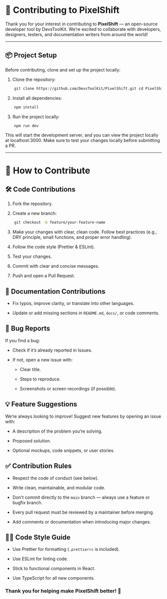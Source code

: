 
# 🤝 Contributing to PixelShift

Thank you for your interest in contributing to **PixelShift** — an open-source developer tool by DevsToolKit. We’re excited to collaborate with developers, designers, testers, and documentation writers from around the world!

----------

## 📦 Project Setup

Before contributing, clone and set up the project locally:

1.  Clone the repository:
    
```bash
    git clone https://github.com/DevsToolKit/PixelShift.git cd PixelShift
```
    
2.  Install all dependencies:
```bash
    npm install
```
3.  Run the project locally:
```bash
    npm run dev
```
This will start the development server, and you can view the project locally at localhost:3000. Make sure to test your changes locally before submitting a PR.
    

----------

# 🚀 How to Contribute

## 🛠️ Code Contributions

1.  Fork the repository.
    
2.  Create a new branch:
```bash 
    git checkout -b feature/your-feature-name
```
3.  Make your changes with clear, clean code. Follow best practices (e.g., DRY principle, small functions, and proper error handling).
    
4.  Follow the code style (Prettier & ESLint).
    
5.  Test your changes.
    
6.  Commit with clear and concise messages.
    
7.  Push and open a Pull Request.
    

## 📖 Documentation Contributions

-   Fix typos, improve clarity, or translate into other languages.
    
-   Update or add missing sections in `README.md`, `docs/`, or code comments.
    

## 🧪 Bug Reports

If you find a bug:

-   Check if it’s already reported in Issues.
    
-   If not, open a new issue with:
    
    -   Clear title.
        
    -   Steps to reproduce.
        
    -   Screenshots or screen recordings (if possible).
        

## 💡 Feature Suggestions

We’re always looking to improve! Suggest new features by opening an issue with:

-   A description of the problem you’re solving.
    
-   Proposed solution.
    
-   Optional mockups, code snippets, or user stories.
    

## ✅ Contribution Rules

-   Respect the code of conduct (see below).
    
-   Write clean, maintainable, and modular code.
    
-   Don't commit directly to the `main` branch — always use a feature or bugfix branch.
    
-   Every pull request must be reviewed by a maintainer before merging.
    
-   Add comments or documentation when introducing major changes.

## 🧑‍💻 Code Style Guide
- Use Prettier for formatting (`.prettierrc` is included).

- Use ESLint for linting code.

- Stick to functional components in React.

- Use TypeScript for all new components.

### Thank you for helping make PixelShift better! 💙
